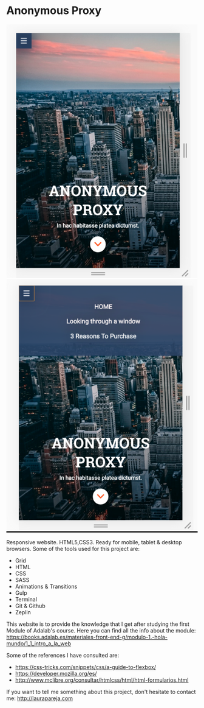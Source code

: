 # Anonymous Proxy

![Anonymous Proxy](./docs/assets/images/webpage1.png)
![Anonymous Proxy](./docs/assets/images/webpage2.png)

Responsive website. HTML5,CSS3. Ready for mobile, tablet & desktop browsers.
Some of the tools used for this project are:
- Grid
- HTML
- CSS
- SASS
- Animations & Transitions
- Gulp
- Terminal
- Git & Github
- Zeplin

This website is to provide the knowledge that I get after studying the first Module of Adalab's course. 
Here you can find all the info about the module:
https://books.adalab.es/materiales-front-end-g/modulo-1.-hola-mundo/1_1_intro_a_la_web

Some of the references I have consulted are: 
- https://css-tricks.com/snippets/css/a-guide-to-flexbox/
- https://developer.mozilla.org/es/
- http://www.mclibre.org/consultar/htmlcss/html/html-formularios.html

If you want to tell me something about this project, don't hesitate to contact me: http://laurapareja.com
